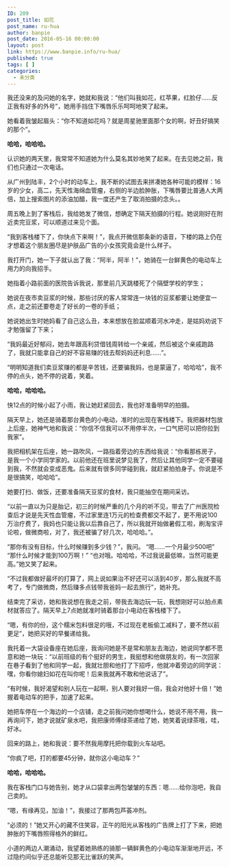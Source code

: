 ```yaml
---
ID: 209
post_title: 如花
post_name: ru-hua
author: banpie
post_date: 2016-05-16 00:00:00
layout: post
link: https://www.banpie.info/ru-hua/
published: true
tags: [ ]
categories:
  - 未分类
---
```

我还没来的及问她的名字，她就和我说：“他们叫我如花，红苹果，红脸仔……反正我有好多的外号”，她用手挡住下嘴唇乐乐呵呵地笑了起来。

她看着我皱起眉头：“你不知道如花吗？就是周星驰里面那个女的啊，好丑好搞笑的那个”。

**哈哈，哈哈哈。**

认识她的两天里，我常常不知道她为什么莫名其妙地笑了起来。在去见她之前，我们也只通过一次电话。

从广州到陆丰，2个小时的动车上，我不断的试图去来拼凑她各种可能的模样：16岁的少女，高二，先天性海绵血管瘤，右侧的半边脸肿胀，下嘴唇要比普通人大两倍，加上搜索图片的添油加醋，我一度还产生了取消拍摄的念头。。

周五晚上到了客栈后，我给她发了微信，想确定下隔天拍摄的行程。她说刚好在附近卖完豆浆，可以顺道过来见个面。

“我到客栈楼下了，你快点下来啊！”，我点开微信那条新的语音，下楼的路上仍在才想着这个朋友圈尽是护肤品广告的小女孩究竟会是什么样子。

我打开门，她一下子就认出了我：“阿半，阿半！”，她骑在一台鲜黄色的电动车上用力的向我招手。

她指着小路前面的医院告诉我说，那里前几天跳楼死了个隔壁学校的学生；

她说在夜市卖豆浆的时候，那些讨厌的客人常常连一块钱的豆浆都要让她便宜一点，走之前还要卷走了好长的一卷的手纸；

她说她出生时她妈看了自己这么丑，本来想放在脸盆顺着河水冲走，是姑妈劝说下才勉强留了下来；

“我妈最近好郁闷，她去年跟高利贷借钱周转给一个亲戚，然后被这个亲戚跑路了，我就只能拿自己的好不容易赚的钱去帮妈妈还利息……”。

“明明知道我们卖豆浆赚的都是辛苦钱，还要骗我妈，也是蒙逼了，哈哈哈”，我不停的点头，她不停的说着，笑着。

**哈哈，哈哈哈。**

快12点的时候小起了小雨，我让她赶紧回去，我也好准备明早的拍摄。

隔天早上，她还是骑着那台黄色的小电动，准时的出现在客栈楼下。我把器材包放上后座，她神气地和我说：“你信不信我可以不用停半次，一口气把可以把你拉到我家”。

我把相机架在后座，她一路吹风，一路指着旁边的东西给我说：“你看那栋房子，是我一个小学同学家的。以前他还在班里说梦见我了，然后让其他同学一定不要碰到我，不然就会变成恶鬼。后来就有很多同学碰到我，就赶紧拍拍身子。你说是不是很搞笑，哈哈哈”。

她要打扫、做饭，还要准备隔天豆浆的食材，我只能抽空在期间采访。

“以前一直以为只是胎记，初三的时候严重的几个月的听不见，带去了广州医院检查后才说是先天性血管瘤，不过家里连1万元的检查费都交不起了，更不用说100万治疗费了，我妈也只能让我以后靠自己了，所以我就开始做暑假工啦，刷淘宝评论啦，做微商啦，对了，我还被骗了好几次，哈哈哈。”。

“那你有没有目标，什么时候赚到多少钱？”，我问。 “嗯……一个月最少500吧” “那什么时候才能到100万啊！” “也对哦。哈哈哈，不过我说最低嘛，当然可能更高。”她又笑了起来。

“不过我都做好最坏的打算了，网上说如果治不好还可以活到40岁，那么我就不高考了，专门做微商，然后赚多点钱带我爸妈一起去旅行”，她补充。

结束完了采访，她和我说想在我走之前，带我去海边玩一玩，我想刚好可以拍点素材就答应了。隔天早上7点她就准时骑着那台小电动在客栈楼下了。

“嗯，有你的份，这个糯米包料很足的哦，不过现在老板偷工减料了，要不然以前更足”，她把买好的早餐递给我。

我托着一大袋设备座在她后座，我询问她是不是常和朋友去海边，她说同学都不愿意和她一块玩：“以前班级的有个挺好的男生，我挺想和他做朋友的，有一次回家在巷子看到了他和同学一起，我就壮胆和他打了下招呼，他就冲着旁边的同学说：嘿，你看你媳妇如花在叫你呢！后来我就再不敢和他说话了”。

“有时候，我好渴望和别人玩在一起啊，别人要对我好一倍，我会对他好十倍！”她握着电动车的把手，加速了起来。

她把车停在一个海边的一个店铺，走之前我问她你想喝什么，她说不用不用，我一再询问下，她才说就矿泉水吧，我把康师傅绿茶递给了她，她笑着说绿茶哦，哇，好冰。

回来的路上，她和我说：要不然我用摩托把你载到火车站吧。

“你疯了吧，打的都要45分钟，就你这小电动车？”

**哈哈，哈哈哈。**

我在客栈门口与她告别，她才从口袋拿出两包皱皱的东西：嗯……给你泡吧，我自己卖的。

“嗯，有缘再见，加油！”，我接过了那两包芦荟冲剂。

“必须的！”她又开心的藏不住笑容，正午的阳光从客栈的广告牌上打了下来，把她肿胀的下嘴唇照得格外的鲜红。

小道的两边人潮涌动，我望着她熟练的骑那一辆鲜黄色的小电动车渐渐地开远，不过隐约间似乎还总能听见那无比雀跃的笑声。